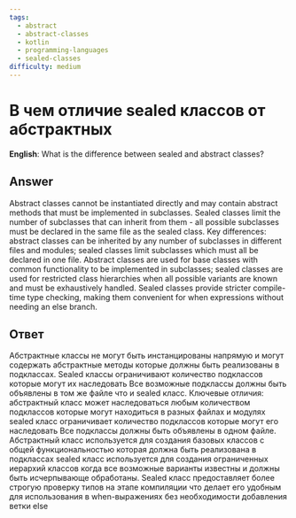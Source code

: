 ```yaml
---
tags:
  - abstract
  - abstract-classes
  - kotlin
  - programming-languages
  - sealed-classes
difficulty: medium
---
```


# В чем отличие sealed классов от абстрактных

**English**: What is the difference between sealed and abstract classes?

## Answer

Abstract classes cannot be instantiated directly and may contain abstract methods that must be implemented in subclasses. Sealed classes limit the number of subclasses that can inherit from them - all possible subclasses must be declared in the same file as the sealed class. Key differences: abstract classes can be inherited by any number of subclasses in different files and modules; sealed classes limit subclasses which must all be declared in one file. Abstract classes are used for base classes with common functionality to be implemented in subclasses; sealed classes are used for restricted class hierarchies when all possible variants are known and must be exhaustively handled. Sealed classes provide stricter compile-time type checking, making them convenient for when expressions without needing an else branch.

## Ответ

Абстрактные классы не могут быть инстанцированы напрямую и могут содержать абстрактные методы которые должны быть реализованы в подклассах. Sealed классы ограничивают количество подклассов которые могут их наследовать Все возможные подклассы должны быть объявлены в том же файле что и sealed класс. Ключевые отличия: абстрактный класс может наследоваться любым количеством подклассов которые могут находиться в разных файлах и модулях sealed класс ограничивает количество подклассов которые могут его наследовать Все подклассы должны быть объявлены в одном файле. Абстрактный класс используется для создания базовых классов с общей функциональностью которая должна быть реализована в подклассах sealed класс используется для создания ограниченных иерархий классов когда все возможные варианты известны и должны быть исчерпывающе обработаны. Sealed класс предоставляет более строгую проверку типов на этапе компиляции что делает его удобным для использования в when-выражениях без необходимости добавления ветки else

